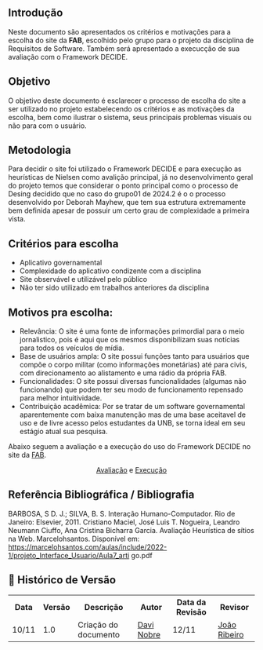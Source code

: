 ## Introdução

Neste documento são apresentados os critérios e motivações para a escolha do site da **FAB**, escolhido pelo grupo para o projeto da disciplina de Requisitos de Software. Também será apresentado a execucção de sua avaliação com o Framework DECIDE. 

## Objetivo

O objetivo deste documento é esclarecer o processo de escolha do site a ser utilizado no projeto estabelecendo os critérios e as motivações da escolha, bem como ilustrar o sistema, seus principais problemas visuais ou não para com o usuário. 


## Metodologia

Para decidir o site foi utilizado o Framework DECIDE e para execução as heurísticas de Nielsen como avalição principal, já no desenvolvimento geral do projeto temos que considerar o ponto principal como o processo de Desing decidido que no caso do grupo01 de 2024.2 é o o processo desenvolvido por Deborah Mayhew, que tem sua estrutura extremamente bem definida apesar de possuir um certo grau de complexidade a primeira vista. 

## Critérios para escolha

- Aplicativo governamental
- Complexidade do aplicativo condizente com a disciplina
- Site observável e utilizável pelo público
- Não ter sido utilizado em trabalhos anteriores da disciplina

## Motivos pra escolha: 

- Relevância: O site é uma fonte de informações primordial para o meio jornalistico, pois é aqui que os mesmos disponibilizam suas notícias para todos os veículos de mídia. 
- Base de usuários ampla: O site possui funções tanto para usuários que compõe o corpo militar (como informações monetárias) até para civis, com direcionamento ao alistamento e uma rádio da própria FAB.
- Funcionalidades: O site possui diversas funcionalidades (algumas não funcionando) que podem ter seu modo de funcionamento repensado para melhor intuitividade. 
- Contribuição acadêmica: Por se tratar de um software governamental aparentemente com baixa manutenção mas de uma base aceitavel de uso e de livre acesso pelos estudantes da UNB, se torna ideal em seu estágio atual sua pesquisa. 

Abaixo seguem a avaliação e a execução do uso do Framework DECIDE no site da [FAB](https://www.fab.mil.br/index.php). 

<div align="center">                                                                        
    <a href="../../assets/avaliacao.pdf" target="_blank">Avaliação</a>     
    e
    <a href="../../assets/execucao.pdf" target="_blank">Execução</a>
</div>

## Referência Bibliográfica / Bibliografia

BARBOSA, S D. J.; SILVA, B. S. Interação Humano-Computador. Rio de Janeiro:
Elsevier, 2011.
Cristiano Maciel, José Luis T. Nogueira, Leandro Neumann Ciuffo, Ana Cristina
Bicharra Garcia. Avaliação Heurística de sítios na Web. Marcelohsantos. Disponível
em:
https://marcelohsantos.com/aulas/include/2022-1/projeto_Interface_Usuario/Aula7_arti
go.pdf

## :round_pushpin: Histórico de Versão 

<div align="center">
    <table>
        <tr>
            <th>Data</th>
            <th>Versão</th>
            <th>Descrição</th>
            <th>Autor</th>
            <th>Data da Revisão</th>
            <th>Revisor</th>
        </tr>
        <tr>
            <td>10/11</td>
            <td>1.0</td>
            <td>Criação do documento </td>
            <td><a href="https://github.com/Jagaima">Davi Nobre</a></td>
            <td>12/11</td>
            <td><a href="https://github.com/Joa0V">João Ribeiro</a></td>
        </tr>
    </table>
</div>